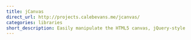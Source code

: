 ```yaml
---
title: jCanvas
direct_url: http://projects.calebevans.me/jcanvas/
categories: libraries
short_description: Easily manipulate the HTML5 canvas, jQuery-style
---
```

